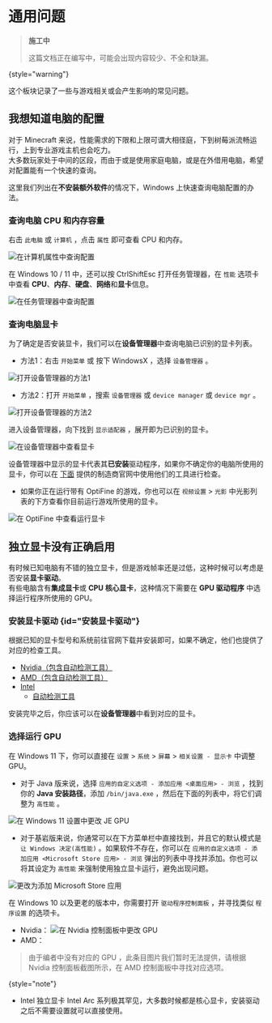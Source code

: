 # 通用问题

<show-structure depth="2"/>

> **施工中**
> 
> 这篇文档正在编写中，可能会出现内容较少、不全和缺漏。
>
{style="warning"}

这个板块记录了一些与游戏相关或会产生影响的常见问题。

## 我想知道电脑的配置

对于 Minecraft 来说，性能需求的下限和上限可谓大相径庭，下到树莓派流畅运行，上到专业游戏主机也会吃力。  
大多数玩家处于中间的区段，而由于或是使用家庭电脑，或是在外借用电脑，希望对配置能有一个快速的查询。

这里我们列出在**不安装额外软件**的情况下，Windows 上快速查询电脑配置的办法。

### 查询电脑 CPU 和内存容量

右击 `此电脑` 或 `计算机` ，点击 `属性` 即可查看 CPU 和内存。

![在计算机属性中查询配置](check_set.png "在计算机属性中查询配置")

在 Windows 10 / 11 中，还可以按 <shortcut>Ctrl</shortcut><shortcut>Shift</shortcut><shortcut>Esc</shortcut> 打开任务管理器，在 `性能` 选项卡中查看 **CPU**、**内存**、**硬盘**、**网络**和**显卡**信息。

![在任务管理器中查询配置](tskmgr_check_set.png "在任务管理器中查询配置")

### 查询电脑显卡

为了确定是否安装显卡，我们可以在**设备管理器**中查询电脑已识别的显卡列表。

- 方法1：右击 `开始菜单` 或 按下 <shortcut>Windows</shortcut><shortcut>X</shortcut> ，选择 `设备管理器` 。

![打开设备管理器的方法1](dvc_mgr_1.png "打开设备管理器的方法1")

- 方法2：打开 `开始菜单` ，搜索 `设备管理器` 或 `device manager` 或 `device mgr` 。

![打开设备管理器的方法2](dvc_mgr_2.png "打开设备管理器的方法2")

进入设备管理器，向下找到 `显示适配器` ，展开即为已识别的显卡。

![在设备管理器中查看显卡](dvc_mgr_check_gpu.png "在设备管理器中查看显卡")

设备管理器中显示的显卡代表其**已安装**驱动程序，如果你不确定你的电脑所使用的显卡，你可以在 [下面](#安装显卡驱动 "安装显卡驱动") 提供的制造商官网中使用他们的工具进行检查。

- 如果你正在运行带有 OptiFine 的游戏，你也可以在 `视频设置` > `光影` 中光影列表的下方查看你目前运行游戏所使用的显卡。

![在 OptiFine 中查看运行显卡](optifine_check_gpu.png "在 OptiFine 中查看运行显卡")

## 独立显卡没有正确启用

有时候已知电脑有不错的独立显卡，但是游戏帧率还是过低，这种时候可以考虑是否安装**显卡驱动**。  
有些电脑含有**集成显卡**或 **CPU 核心显卡**，这种情况下需要在 **GPU 驱动程序** 中选择运行程序所使用的 GPU。

### 安装显卡驱动 {id="安装显卡驱动"}

根据已知的显卡型号和系统前往官网下载并安装即可，如果不确定，他们也提供了对应的检查工具。

- [Nvidia（包含自动检测工具）](https://www.nvidia.cn/geforce/drivers/)
- [AMD（包含自动检测工具）](https://www.amd.com/zh-hans/support)
- [Intel](https://www.intel.cn/content/www/cn/zh/search.html#sort=relevancy&f:@tabfilter=[Downloads]&f:@stm_10385_zh=[%E6%98%BE%E5%8D%A1])
  - [自动检测工具](https://www.intel.cn/content/www/cn/zh/support/detect.html)

安装完毕之后，你应该可以在**设备管理器**中看到对应的显卡。

### 选择运行 GPU

在 Windows 11 下，你可以直接在 `设置` > `系统` > `屏幕` > `相关设置 - 显示卡` 中调整 GPU。  
- 对于 Java 版来说，选择 `应用的自定义选项 - 添加应用 <桌面应用> - 浏览` ，找到你的 **Java 安装路径**，添加 `/bin/java.exe` ，然后在下面的列表中，将它们调整为 `高性能` 。

![在 Windows 11 设置中更改 JE GPU](change_gpu_in_win11_je.png "在 Windows 11 设置中更改 JE GPU")

- 对于基岩版来说，你通常可以在下方菜单栏中直接找到，并且它的默认模式是 `让 Windows 决定(高性能)` 。如果软件不存在，你可以在 `应用的自定义选项 - 添加应用 <Microsoft Store 应用> - 浏览` 弹出的列表中寻找并添加。你也可以将其设定为 `高性能` 来强制使用独立显卡运行，避免出现问题。

![更改为添加 Microsoft Store 应用](change_store_apps.png "更改为添加 Microsoft Store 应用")

在 Windows 10 以及更老的版本中，你需要打开 `驱动程序控制面板` ，并寻找类似 `程序设置` 的选项卡。

- Nvidia：
![在 Nvidia 控制面板中更改 GPU](change_gpu_in_nvidia.png "在 Nvidia 控制面板中更改 GPU")
- AMD：  
> 由于编者中没有对应的 GPU ，此条目图片我们暂时无法提供，请根据 Nvidia 控制面板截图所示，在 AMD 控制面板中寻找对应选项。
>
{style="note"}
- Intel 独立显卡 Intel Arc 系列极其罕见，大多数时候都是核心显卡，安装驱动之后不需要设置就可以直接使用。
